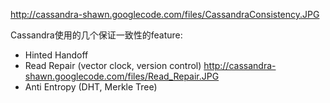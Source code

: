 http://cassandra-shawn.googlecode.com/files/CassandraConsistency.JPG

Cassandra使用的几个保证一致性的feature:

  * Hinted Handoff
  * Read Repair (vector clock, version control)
http://cassandra-shawn.googlecode.com/files/Read_Repair.JPG
  * Anti Entropy (DHT, Merkle Tree)